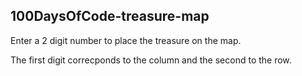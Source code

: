 ## 100DaysOfCode-treasure-map

Enter a 2 digit number to place the treasure on the map. 

The first digit correcponds to the column and the second to the row. 